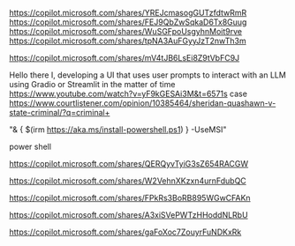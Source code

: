 https://copilot.microsoft.com/shares/YREJcmasogGUTzfdtwRmR
https://copilot.microsoft.com/shares/FEJ9QbZwSqkaD6Tx8Guug
https://copilot.microsoft.com/shares/WuSGFpoUsgyhnMoit9rve
https://copilot.microsoft.com/shares/tpNA3AuFGyyJzT2nwTh3m

https://copilot.microsoft.com/shares/mV4tJB6LsEi8Z9tVbFC9J

Hello there I, developing a UI that uses user prompts to interact with an LLM using Gradio or Streamlit in the matter of time
https://www.youtube.com/watch?v=yF9kGESAi3M&t=6571s
case
https://www.courtlistener.com/opinion/10385464/sheridan-quashawn-v-state-criminal/?q=criminal+

"& { $(irm https://aka.ms/install-powershell.ps1) } -UseMSI"

power shell

https://copilot.microsoft.com/shares/QERQyvTyiG3sZ654RACGW

https://copilot.microsoft.com/shares/W2VehnXKzxn4urnFdubQC

https://copilot.microsoft.com/shares/FPkRs3BoRB895WGwCFAKn

https://copilot.microsoft.com/shares/A3xiSVePWTzHHoddNLRbU

https://copilot.microsoft.com/shares/gaFoXoc7ZouyrFuNDKxRk
